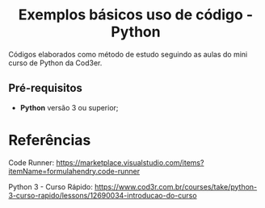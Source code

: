 <h1 align="center">Exemplos básicos uso de código - Python</h1>

<p>Códigos elaborados como método de estudo seguindo as aulas do mini curso de Python da Cod3er.</p>

## Pré-requisitos

- **Python** versão 3 ou superior;


# Referências

Code Runner:
https://marketplace.visualstudio.com/items?itemName=formulahendry.code-runner

Python 3 - Curso Rápido:
https://www.cod3r.com.br/courses/take/python-3-curso-rapido/lessons/12690034-introducao-do-curso